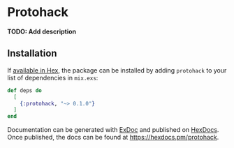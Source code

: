 # Protohack

**TODO: Add description**

## Installation

If [available in Hex](https://hex.pm/docs/publish), the package can be installed
by adding `protohack` to your list of dependencies in `mix.exs`:

```elixir
def deps do
  [
    {:protohack, "~> 0.1.0"}
  ]
end
```

Documentation can be generated with [ExDoc](https://github.com/elixir-lang/ex_doc)
and published on [HexDocs](https://hexdocs.pm). Once published, the docs can
be found at <https://hexdocs.pm/protohack>.

